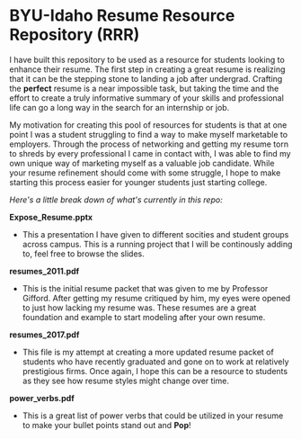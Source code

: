 # BYU-Idaho Resume Resource Repository (RRR)

I have built this repository to be used as a resource for students looking to enhance their resume. The first step in creating a great resume is realizing that it can be the stepping stone to landing a job after undergrad. Crafting the __perfect__ resume is a near impossible task, but taking the time and the effort to create a truly informative summary of your skills and professional life can go a long way in the search for an internship or job. 

My motivation for creating this pool of resources for students is that at one point I was a student struggling to find a way to make myself marketable to employers. Through the process of networking and getting my resume torn to shreds by every professional I came in contact with, I was able to find my own unique way of marketing myself as a valuable job candidate. While your resume refinement should come with some struggle, I hope to make starting this process easier for younger students just starting college. 

_Here's a little break down of what's currently in this repo:_

__Expose_Resume.pptx__ 

  * This a presentation I have given to different socities and student groups across campus. This is a running project that I will be continously adding to, feel free to browse the slides.

__resumes_2011.pdf__ 

  * This is the initial resume packet that was given to me by Professor Gifford. After getting my resume critiqued by him, my eyes were opened to just how lacking my resume was. These resumes are a great foundation and example to start modeling after your own resume. 

__resumes_2017.pdf__ 

  * This file is my attempt at creating a more updated resume packet of students who have recently graduated and gone on to work at relatively prestigious firms. Once again, I hope this can be a resource to students as they see how resume styles might change over time. 

__power_verbs.pdf__ 

  * This is a great list of power verbs that could be utilized in your resume to make your bullet points stand out and **Pop**! 